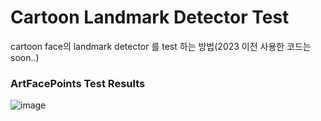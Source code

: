 # Cartoon Landmark Detector Test
cartoon face의 landmark detector 를 test 하는 방법(2023 이전 사용한 코드는 soon..)

### ArtFacePoints Test Results
![image](https://user-images.githubusercontent.com/48753785/233278836-190fd6eb-72aa-4d2e-8fe3-61cd64f50359.png)
